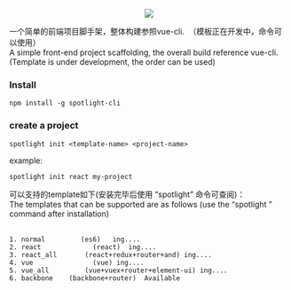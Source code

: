 <p align="center">
    <img src="https://github.com/yuminjustin/spotlight-cli/blob/master/static/sp_wihte.png">
</p>
一个简单的前端项目脚手架，整体构建参照vue-cli.  （模板正在开发中，命令可以使用）<br>
A simple front-end project scaffolding, the overall build reference vue-cli. (Template is under development, the order can be used)<br>

### Install

    npm install -g spotlight-cli

### create a project

    spotlight init <template-name> <project-name>

example:

    spotlight init react my-project



可以支持的template如下(安装完毕后使用 “spotlight” 命令可查阅)：<br>
The templates that can be supported are as follows (use the “spotlight ” command after installation)<br><br>

    1. normal         (es6)   ing....
    2. react             (react)  ing....
    3. react_all       (react+redux+router+and) ing....
    4. vue               (vue) ing....
    5. vue_all         (vue+vuex+router+element-ui) ing....
    6. backbone    (backbone+router)  Available

